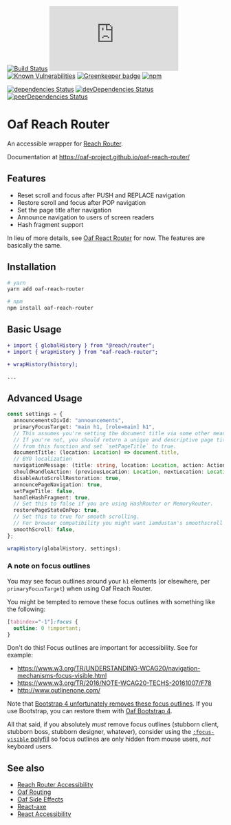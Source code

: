 [![Build Status](https://travis-ci.org/oaf-project/oaf-reach-router.svg?branch=master)](https://travis-ci.org/oaf-project/oaf-reach-router)
[![type-coverage](https://img.shields.io/badge/dynamic/json.svg?label=type-coverage&prefix=%E2%89%A5&suffix=%&query=$.typeCoverage.atLeast&uri=https%3A%2F%2Fraw.githubusercontent.com%2Foaf-project%2Foaf-reach-router%2Fmaster%2Fpackage.json)](https://github.com/plantain-00/type-coverage)
[![Known Vulnerabilities](https://snyk.io/test/github/oaf-project/oaf-reach-router/badge.svg?targetFile=package.json)](https://snyk.io/test/github/oaf-project/oaf-reach-router?targetFile=package.json)
[![Greenkeeper badge](https://badges.greenkeeper.io/oaf-project/oaf-reach-router.svg)](https://greenkeeper.io/)
[![npm](https://img.shields.io/npm/v/oaf-reach-router.svg)](https://www.npmjs.com/package/oaf-reach-router)

[![dependencies Status](https://david-dm.org/oaf-project/oaf-reach-router/status.svg)](https://david-dm.org/oaf-project/oaf-reach-router)
[![devDependencies Status](https://david-dm.org/oaf-project/oaf-reach-router/dev-status.svg)](https://david-dm.org/oaf-project/oaf-reach-router?type=dev)
[![peerDependencies Status](https://david-dm.org/oaf-project/oaf-reach-router/peer-status.svg)](https://david-dm.org/oaf-project/oaf-reach-router?type=peer)

# Oaf Reach Router

An accessible wrapper for [Reach Router](https://github.com/reach/router).

Documentation at https://oaf-project.github.io/oaf-reach-router/

## Features

* Reset scroll and focus after PUSH and REPLACE navigation
* Restore scroll and focus after POP navigation
* Set the page title after navigation
* Announce navigation to users of screen readers
* Hash fragment support

In lieu of more details, see [Oaf React Router](https://github.com/oaf-project/oaf-react-router/blob/master/README.md#features) for now. The features are basically the same.

## Installation

```sh
# yarn
yarn add oaf-reach-router

# npm
npm install oaf-reach-router
```

## Basic Usage

```diff
+ import { globalHistory } from "@reach/router";
+ import { wrapHistory } from "oaf-reach-router";

+ wrapHistory(history);

...
```

## Advanced Usage

```typescript
const settings = {
  announcementsDivId: "announcements",
  primaryFocusTarget: "main h1, [role=main] h1",
  // This assumes you're setting the document title via some other means (e.g. React Helmet).
  // If you're not, you should return a unique and descriptive page title for each page
  // from this function and set `setPageTitle` to true.
  documentTitle: (location: Location) => document.title,
  // BYO localization
  navigationMessage: (title: string, location: Location, action: Action): string => `Navigated to ${title}.`,
  shouldHandleAction: (previousLocation: Location, nextLocation: Location, action: Action) => true,
  disableAutoScrollRestoration: true,
  announcePageNavigation: true,
  setPageTitle: false,
  handleHashFragment: true,
  // Set this to false if you are using HashRouter or MemoryRouter.
  restorePageStateOnPop: true,
  // Set this to true for smooth scrolling.
  // For browser compatibility you might want iamdustan's smoothscroll polyfill https://github.com/iamdustan/smoothscroll
  smoothScroll: false,
};

wrapHistory(globalHistory, settings);
```

### A note on focus outlines
You may see focus outlines around your `h1` elements (or elsewhere, per `primaryFocusTarget`) when using Oaf Reach Router.

You might be tempted to remove these focus outlines with something like the following:
```css
[tabindex="-1"]:focus {
  outline: 0 !important;
}
```

Don't do this! Focus outlines are important for accessibility. See for example:

* https://www.w3.org/TR/UNDERSTANDING-WCAG20/navigation-mechanisms-focus-visible.html
* https://www.w3.org/TR/2016/NOTE-WCAG20-TECHS-20161007/F78
* http://www.outlinenone.com/

Note that [Bootstrap 4 unfortunately removes these focus outlines](https://github.com/twbs/bootstrap/issues/28425). If you use Bootstrap, you can restore them with [Oaf Bootstrap 4](https://github.com/oaf-project/oaf-bootstrap-4).

All that said, if you absolutely _must_ remove focus outlines (stubborn client, stubborn boss, stubborn designer, whatever), consider using the [`:focus-visible` polyfill](https://github.com/WICG/focus-visible) so focus outlines are only hidden from mouse users, _not_ keyboard users.

## See also
* [Reach Router Accessibility](https://reach.tech/router/accessibility)
* [Oaf Routing](https://github.com/oaf-project/oaf-routing)
* [Oaf Side Effects](https://github.com/oaf-project/oaf-side-effects)
* [React-axe](https://github.com/dequelabs/react-axe)
* [React Accessibility](https://reactjs.org/docs/accessibility.html)
